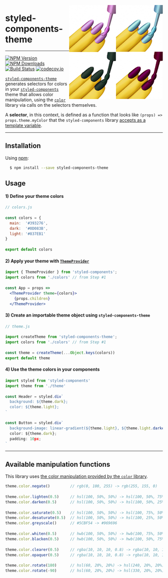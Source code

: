 [<img src="logo.jpg" align="right" class="logo" height="300" width="300"/>](https://github.com/erikras/styled-components-theme)

# styled-components-theme
---
[![NPM Version](https://img.shields.io/npm/v/styled-components-theme.svg?style=flat-square)](https://www.npmjs.com/package/styled-components-theme)
[![NPM Downloads](https://img.shields.io/npm/dm/styled-components-theme.svg?style=flat-square)](https://www.npmjs.com/package/styled-components-theme)
[![Build Status](https://img.shields.io/travis/erikras/styled-components-theme/master.svg?style=flat-square)](https://travis-ci.org/erikras/styled-components-theme)
[![codecov.io](https://codecov.io/github/erikras/styled-components-theme/coverage.svg?branch=master)](https://codecov.io/github/erikras/styled-components-theme?branch=master)

[`styled-components-theme`](https://github.com/erikras/styled-components-theme) generates 
selectors for colors in your
[`styled-components`](https://github.com/styled-components/styled-components) theme that allows
color manipulation, using the [`color`](https://github.com/qix-/color) library via calls on the
selectors themselves.

A **selector**, in this context, is defined as a function that looks like
`(props) => props.theme.myColor` that the `styled-components` library [accepts as a template
variable](https://github.com/styled-components/styled-components/blob/master/docs/theming.md#using-theming).

---

## Installation

Using [npm](https://www.npmjs.org/):

```bash
  $ npm install --save styled-components-theme
```

## Usage

#### 1) Define your theme colors

```jsx
// colors.js

const colors = {
  main:  '#393276',
  dark:  '#0D083B',
  light: '#837EB1'
}

export default colors
```

#### 2) Apply your theme with [`ThemeProvider`](https://github.com/styled-components/styled-components/blob/master/docs/theming.md)

```jsx
import { ThemeProvider } from 'styled-components';
import colors from './colors' // from Step #1

const App = props =>
  <ThemeProvider theme={colors}>
    {props.children}
  </ThemeProvider>

```

#### 3) Create an importable theme object using `styled-components-theme`

```jsx
// theme.js

import createTheme from 'styled-components-theme';
import colors from './colors' // from Step #1

const theme = createTheme(...Object.keys(colors))
export default theme
```

#### 4) Use the theme colors in your components

```jsx
import styled from 'styled-components'
import theme from './theme'

const Header = styled.div`
  background: ${theme.dark};
  color: ${theme.light};
`

const Button = styled.div`
  background-image: linear-gradient(${theme.light}, ${theme.light.darken(0.3));
  color: ${theme.dark};
  padding: 10px;
`
```

---

## Available manipulation functions

This library uses [the color manipulation provided by the
`color` library](https://github.com/qix-/color#manipulation).

```js
theme.color.negate()         // rgb(0, 100, 255) -> rgb(255, 155, 0)

theme.color.lighten(0.5)     // hsl(100, 50%, 50%) -> hsl(100, 50%, 75%)
theme.color.darken(0.5)      // hsl(100, 50%, 50%) -> hsl(100, 50%, 25%)

theme.color.saturate(0.5)    // hsl(100, 50%, 50%) -> hsl(100, 75%, 50%)
theme.color.desaturate(0.5)  // hsl(100, 50%, 50%) -> hsl(100, 25%, 50%)
theme.color.greyscale()      // #5CBF54 -> #969696

theme.color.whiten(0.5)      // hwb(100, 50%, 50%) -> hwb(100, 75%, 50%)
theme.color.blacken(0.5)     // hwb(100, 50%, 50%) -> hwb(100, 50%, 75%)

theme.color.clearer(0.5)     // rgba(10, 10, 10, 0.8) -> rgba(10, 10, 10, 0.4)
theme.color.opaquer(0.5)     // rgba(10, 10, 10, 0.8) -> rgba(10, 10, 10, 1.0)

theme.color.rotate(180)      // hsl(60, 20%, 20%) -> hsl(240, 20%, 20%)
theme.color.rotate(-90)      // hsl(60, 20%, 20%) -> hsl(330, 20%, 20%)
```
